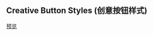 ## Creative Button Styles (创意按钮样式)

[预览](https://nooodev.github.io/Frontend-Library/packages/CreativeButtons/)